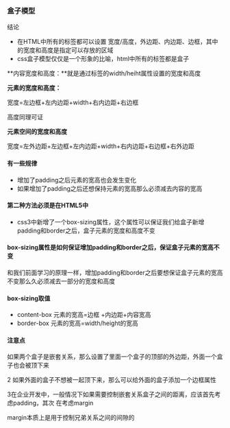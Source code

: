 ### 盒子模型

结论

* 在HTML中所有的标签都可以设置 宽度/高度，外边距、内边距、边框，其中的宽度和高度是指定可以存放的区域
* css盒子模型仅仅是一个形象的比喻，html中所有的标签都是盒子

**内容宽度和高度：**就是通过标签的width/heiht属性设置的宽度和高度

**元素的宽度和高度：**

宽度=左边框+左内边距+width+右内边距+右边框

高度同理可证

**元素空间的宽度和高度**

宽度=左外边距+左边框+左内边距+width+右内边距+右边框+右外边距

#### 有一些规律

* 增加了padding之后元素的宽高也会发生变化 
* 如果增加了padding之后还想保持元素的宽高那么必须减去内容的宽高

#### 第二种方法必须是在HTML5中

* css3中新增了一个box-sizing属性，这个属性可以保证我们给盒子新增padding和border之后，盒子元素的宽度和高度不变

#### box-sizing属性是如何保证增加padding和border之后，保证盒子元素的宽高不变

和我们前面学习的原理一样，增加padding和border之后要想保证盒子元素的宽高不变那么久必须减去一部分的宽度和高度

#### box-sizing取值

* content-box  元素的宽高=边框 +内边距+内容宽高
* border-box  元素的宽高=width/height的宽高



#### 注意点

如果两个盒子是嵌套关系，那么设置了里面一个盒子的顶部的外边距，外面一个盒子也会被顶下来

2 如果外面的盒子不想被一起顶下来，那么可以给外面的盒子添加一个边框属性

3在企业开发中，一般情况下如果需要控制嵌套关系盒子之间的距离，应该首先考虑padding，其次 在考虑margin

margin本质上是用于控制兄弟关系之间的间隙的



